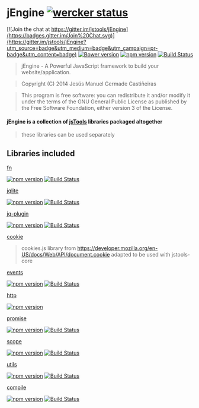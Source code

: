 jEngine [![wercker status](https://app.wercker.com/status/57b07bc9c517eb6e90931964845da012/s "wercker status")](https://app.wercker.com/project/bykey/57b07bc9c517eb6e90931964845da012)
==============

[![Join the chat at https://gitter.im/jstools/jEngine](https://badges.gitter.im/Join%20Chat.svg)](https://gitter.im/jstools/jEngine?utm_source=badge&utm_medium=badge&utm_campaign=pr-badge&utm_content=badge)
[![Bower version](https://badge.fury.io/bo/jengine.svg)](http://badge.fury.io/bo/jengine)
[![npm version](https://badge.fury.io/js/jengine.svg)](http://badge.fury.io/js/jengine)
[![Build Status](https://travis-ci.org/jstools/jEngine.svg?branch=master)](https://travis-ci.org/jstools/jEngine)

>	jEngine - A Powerful JavaScript framework to build your website/application.

>	Copyright (C) 2014  Jesús Manuel Germade Castiñeiras

>	This program is free software: you can redistribute it and/or modify
>	it under the terms of the GNU General Public License as published by
>	the Free Software Foundation, either version 3 of the License.

#### jEngine is a collection of [jsTools](//jstools.github.io) libraries packaged altogether
> these libraries can be used separately

Libraries included
------------------
[fn](https://github.com/jstools/fn)

[![npm version](https://badge.fury.io/js/jstools-fn.svg)](http://badge.fury.io/js/jstools-fn)
[![Build Status](https://travis-ci.org/jstools/fn.svg?branch=master)](https://travis-ci.org/jstools/fn)

[jqlite](https://github.com/jstools/jqlite)

[![npm version](https://badge.fury.io/js/jqlite.svg)](http://badge.fury.io/js/jqlite)
[![Build Status](https://travis-ci.org/jstools/jqlite.svg?branch=master)](https://travis-ci.org/jstools/jqlite)

[jq-plugin](https://github.com/jstools/jq-plugin)

[![npm version](https://badge.fury.io/js/jq-plugin.svg)](http://badge.fury.io/js/jq-plugin)
[![Build Status](https://travis-ci.org/jstools/jq-plugin.svg?branch=master)](https://travis-ci.org/jstools/jq-plugin)

[cookie](https://github.com/jstools/jstools-cookie)
> cookies.js library from https://developer.mozilla.org/en-US/docs/Web/API/document.cookie
> adapted to be used with jstools-core

[events](https://github.com/jstools/jstools-events)

[![npm version](https://badge.fury.io/js/jstools-events.svg)](http://badge.fury.io/js/jstools-events)
[![Build Status](https://travis-ci.org/jstools/events.svg?branch=master)](https://travis-ci.org/jstools/events)

[http](https://github.com/jstools/http)

[![npm version](https://badge.fury.io/js/jstools-http.svg)](http://badge.fury.io/js/jstools-http)

[promise](https://github.com/jstools/promise)

[![npm version](https://badge.fury.io/js/jstools-promise.svg)](http://badge.fury.io/js/jstools-promise)
[![Build Status](https://travis-ci.org/jstools/promise.svg?branch=master)](https://travis-ci.org/jstools/promise)

[scope](https://github.com/jstools/scope)

[![npm version](https://badge.fury.io/js/jstools-scope.svg)](http://badge.fury.io/js/jstools-scope)
[![Build Status](https://travis-ci.org/jstools/scope.svg?branch=master)](https://travis-ci.org/jstools/scope)

[utils](https://github.com/jstools/utils)

[![npm version](https://badge.fury.io/js/jstools-utils.svg)](http://badge.fury.io/js/jstools-utils)
[![Build Status](https://travis-ci.org/jstools/utils.svg?branch=master)](https://travis-ci.org/jstools/utils)

[compile](https://github.com/jstools/template)

[![npm version](https://badge.fury.io/js/jstools-template.svg)](http://badge.fury.io/js/jstools-template)
[![Build Status](https://travis-ci.org/jstools/template.svg?branch=master)](https://travis-ci.org/jstools/template)

